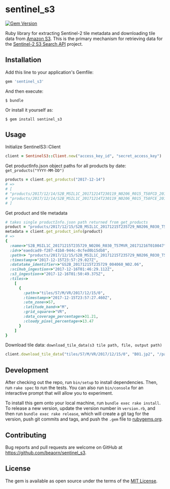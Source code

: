# sentinel_s3

[![Gem Version](http://img.shields.io/gem/v/sentinel_s3.svg)][gem]

[gem]: https://rubygems.org/gems/sentinel_s3

Ruby library for extracting Sentinel-2 tile metadata and downloading tile data from [Amazon S3](https://aws.amazon.com/public-datasets/sentinel-2/).
This is the primary mechanism for retrieving data for the [Sentinel-2 S3 Search API](https://github.com/beaorn/s2) project.

## Installation

Add this line to your application's Gemfile:

```ruby
gem 'sentinel_s3'
```

And then execute:

    $ bundle

Or install it yourself as:

    $ gem install sentinel_s3

## Usage

Initialize SentinelS3::Client
```ruby
client = SentinelS3::Client.new("access_key_id", "secret_access_key")
```

Get productInfo.json object paths for all products by date: `get_products("YYYY-MM-DD")`
```ruby
products = client.get_products("2017-12-14")
# =>
# [
# "products/2017/12/14/S2B_MSIL1C_20171214T230119_N0206_R015_T58FCD_20171214T234716/productInfo.json",
# "products/2017/12/14/S2B_MSIL1C_20171214T230119_N0206_R015_T58FCE_20171214T234716/productInfo.json",
# ]
```

Get product and tile metadata
```ruby
# takes single productInfo.json path returned from get_products
product = "products/2017/12/15/S2B_MSIL1C_20171215T235729_N0206_R030_T57MVR_20171216T010047/productInfo.json"
metadata = client.get_product_info(product)
# =>
{
  :name=>"S2B_MSIL1C_20171215T235729_N0206_R030_T57MVR_20171216T010047",
  :id=>"eaedcad9-f287-41b8-944c-0cfed0b15db8",
  :path=> "products/2017/12/15/S2B_MSIL1C_20171215T235729_N0206_R030_T57MVR_20171216T010047",
  :timestamp=>"2017-12-15T23:57:29.027Z",
  :datatake_identifier=>"GS2B_20171215T235729_004060_N02.06",
  :scihub_ingestion=>"2017-12-16T01:46:29.112Z",
  :s3_ingestion=>"2017-12-16T01:50:49.375Z",
  :tiles=>
    [
      {
        :path=>"tiles/57/M/VR/2017/12/15/0",
        :timestamp=>"2017-12-15T23:57:27.460Z",
        :utm_zone=>57,
        :latitude_band=>"M",
        :grid_square=>"VR",
        :data_coverage_percentage=>31.21,
        :cloudy_pixel_percentage=>13.47
      }
    ]
}
```

Download tile data: `download_tile_data(s3 tile path, file, output path)`
```ruby
client.download_tile_data("tiles/57/M/VR/2017/12/15/0", "B01.jp2", "/path/that/exists")
```

## Development

After checking out the repo, run `bin/setup` to install dependencies. Then, run `rake spec` to run the tests. You can also run `bin/console` for an interactive prompt that will allow you to experiment.

To install this gem onto your local machine, run `bundle exec rake install`. To release a new version, update the version number in `version.rb`, and then run `bundle exec rake release`, which will create a git tag for the version, push git commits and tags, and push the `.gem` file to [rubygems.org](https://rubygems.org).

## Contributing

Bug reports and pull requests are welcome on GitHub at https://github.com/beaorn/sentinel_s3.

## License

The gem is available as open source under the terms of the [MIT License](https://opensource.org/licenses/MIT).
